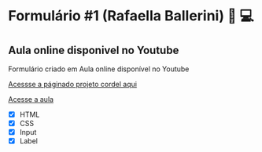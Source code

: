 # Formulário #1 (Rafaella Ballerini) 🖖 💻
## Aula online disponivel no Youtube

Formulário criado em Aula online disponível no Youtube

[Acessse a páginado projeto cordel aqui](https://boca3l.github.io/Cadastro---R.B/)

[Acesse a aula](https://www.youtube.com/watch?v=wwqOJ2o84S4)

- [x] HTML
- [x] CSS
- [x] Input
- [x] Label
